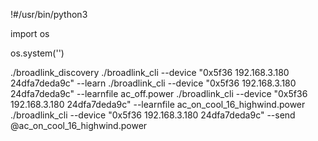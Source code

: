 !#/usr/bin/python3

import os

os.system('')

./broadlink_discovery
./broadlink_cli --device "0x5f36 192.168.3.180 24dfa7deda9c" --learn
./broadlink_cli --device "0x5f36 192.168.3.180 24dfa7deda9c" --learnfile ac_off.power
./broadlink_cli --device "0x5f36 192.168.3.180 24dfa7deda9c" --learnfile ac_on_cool_16_highwind.power
./broadlink_cli --device "0x5f36 192.168.3.180 24dfa7deda9c" --send @ac_on_cool_16_highwind.power